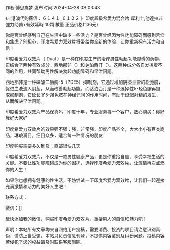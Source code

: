 <p>作者:傅思痪梦 发布时间:2024-04-28 03:03:43</p>
<p>《✅港澳代购薇信：６１４１_６１２２ 》印度超級希愛力混合片 犀利士,他達拉非 強力助勃+有效延時 10顆 數量 正品价格(136元) </p>
									<p>你是否曾经感到自己在生活中缺少一些活力？是否曾经因为性功能障碍而感到苦恼和焦虑？别担心，印度希爱力双效片将带给你全新的体验，让你重新拥有活力和自信！</p><p>印度希爱力双效片（ Dual  ）是一种在印度生产的治疗男性勃起功能障碍的药物，它结合了两种有效成分：西地那非（）和达泊西汀（）。这两种成分各自发挥着不同的作用，共同帮助男性解决勃起功能障碍和早泄问题。</p><p>西地那非是一种磷酸二酯酶-5（PDE5）抑制剂，它通过增加阴茎血管的松弛度，促进血液流入阴茎，从而改善勃起功能。而达泊西汀是一种选择性5-羟色胺再摄取抑制剂，它延长了5-羟色胺在神经元间的作用时间，有助于延迟射精的发生，从而解决早泄问题。</p><p></p><p>印度希爱力双效片产品保真吗：印度十年，专业服务每一个客户，放心购买：你好我好大家好</p><p></p><p>印度希爱力双效片的效果强不强：强，非常强，印度产品齐全，大大小小有百类商品，琳琅满目，细目众多，适合每一种情况的朋友</p><p></p><p>印度购买需要多久到货；直邮很快几天</p><p></p><p></p><p>印度希爱力双效片，不仅是一款男性健康产品，更是你重拾自信、享受幸福生活的关键。不要让性功能障碍成为你的困扰，选择印度希爱力双效片，让激情再次点燃你的人生！</p><p></p><p>如果你也想拥有健康的性生活，不妨尝试一下印度希爱力双效片，让我们一起迎接充满激情和活力的美好人生吧！</p><p></p><p>联系方式：</p><p></p><p>微信：[]</p><p></p><p>赶快添加我的微信，购买印度希爱力双效片，重拾男人的自信和魅力吧！</p><p></p>				声明：本站所有文章均来自网络用户投稿，需要消费、投资的项目请注意识别真伪，谨防上当受骗，本站只负责信息刊登，不提供内容鉴别及纠纷问题。投稿内容若侵犯了您的权益请及时联系客服删除。				
